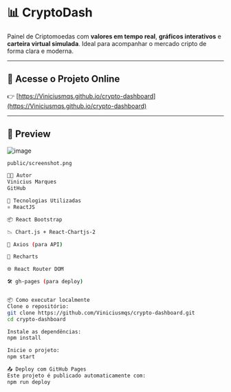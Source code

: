 # 📊 CryptoDash

Painel de Criptomoedas com **valores em tempo real**, **gráficos interativos** e **carteira virtual simulada**. Ideal para acompanhar o mercado cripto de forma clara e moderna.

---

## 🚀 Acesse o Projeto Online

👉 [https://Viniciusmqs.github.io/crypto-dashboard](https://Viniciusmqs.github.io/crypto-dashboard)

---

## 📸 Preview

![image](https://github.com/user-attachments/assets/afc36d6e-4a65-47f0-a534-cfbdbc98d4ce)


```bash
public/screenshot.png

👨‍💻 Autor
Vinicius Marques
GitHub

🧰 Tecnologias Utilizadas
⚛️ ReactJS

📦 React Bootstrap

📉 Chart.js + React-Chartjs-2

📡 Axios (para API)

💼 Recharts

🌐 React Router DOM

🛠️ gh-pages (para deploy)


📦 Como executar localmente
Clone o repositório:
git clone https://github.com/Viniciusmqs/crypto-dashboard.git
cd crypto-dashboard

Instale as dependências:
npm install

Inicie o projeto:
npm start

📤 Deploy com GitHub Pages
Este projeto é publicado automaticamente com:
npm run deploy




